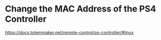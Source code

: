# Change the MAC Address of the PS4 Controller

https://docs.totemmaker.net/remote-control/ps-controller/#linux

